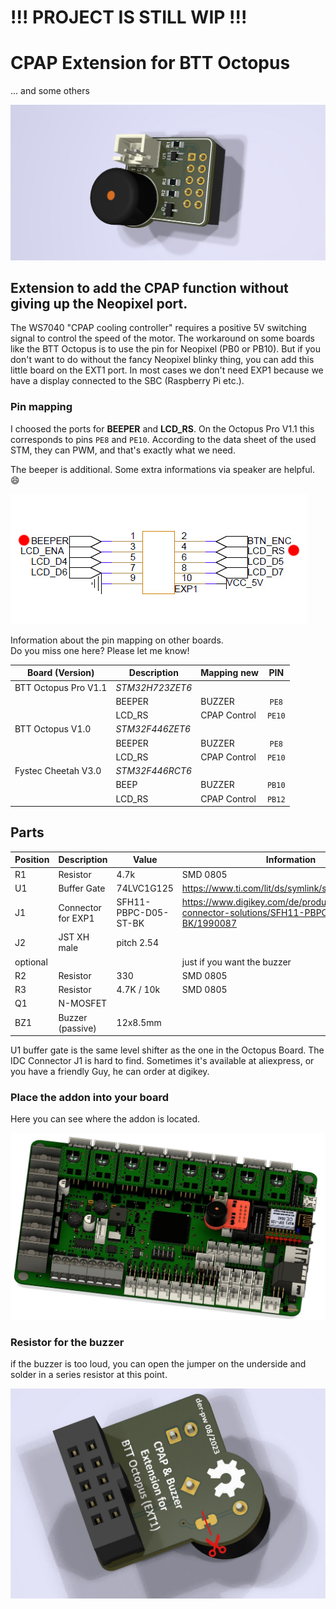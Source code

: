 # !!! PROJECT IS STILL WIP !!!


# CPAP Extension for BTT Octopus
... and some others  

![render image of the PCB](/images/pcb_render.jpg)


## Extension to add the CPAP function without giving up the Neopixel port.
The WS7040 "CPAP cooling controller" requires a positive 5V switching signal to control the speed of the motor. The workaround on some boards like the BTT Octopus is to use the pin for Neopixel (PB0 or ​​PB10).
But if you don't want to do without the fancy Neopixel blinky thing, you can add this little board on the EXT1 port. In most cases we don't need EXP1 because we have a display connected to the SBC (Raspberry Pi etc.).


### Pin mapping
I choosed the ports for **BEEPER** and **LCD_RS**.
On the Octopus Pro V1.1 this corresponds to pins `PE8` and `PE10`.
According to the data sheet of the used STM, they can PWM, and that's exactly what we need.

The beeper is additional. Some extra informations via speaker are helpful. :smile:  

![schemativ of EXP1](/images/exp1_schematic.jpg)

Information about the pin mapping on other boards.  
Do you miss one here? Please let me know!  

| Board (Version)  | Description | Mapping new | PIN
| ---              | ---         | ---         | :---: |
| BTT Octopus Pro V1.1 | *STM32H723ZET6*|            |       |
|                  | BEEPER      | BUZZER      | `PE8`  |
|                  | LCD_RS      | CPAP Control| `PE10`  |
| BTT Octopus V1.0     | *STM32F446ZET6*|            |       |
|                  | BEEPER      | BUZZER      | `PE8`   |
|                  | LCD_RS      | CPAP Control| `PE10`  |
| Fystec Cheetah V3.0     | *STM32F446RCT6* |            |       |
|                  | BEEP        | BUZZER      | `PB10`   |
|                  | LCD_RS      | CPAP Control| `PB12`  |


## Parts
| Position | Description | Value      | Information
| ---      | ---         | ---        | ---
| R1       | Resistor    | 4.7k       | SMD 0805
| U1       | Buffer Gate | 74LVC1G125 | https://www.ti.com/lit/ds/symlink/sn74lvc1g125.pdf
| J1       | Connector for EXP1 | SFH11-PBPC-D05-ST-BK | https://www.digikey.com/de/products/detail/sullins-connector-solutions/SFH11-PBPC-D05-ST-BK/1990087
| J2       | JST XH male | pitch 2.54
| optional |             |            |just if you want the buzzer
| R2       | Resistor    | 330        | SMD 0805
| R3       | Resistor    | 4.7K / 10k | SMD 0805
| Q1       | N-MOSFET    | 
| BZ1      | Buzzer (passive) | 12x8.5mm |


U1 buffer gate is the same level shifter as the one in the Octopus Board. The IDC Connector J1 is hard to find. Sometimes it's available at aliexpress, or you have a friendly Guy, he can order at digikey.


### Place the addon into your board
Here you can see where the addon is located.  

![place in board](/images/place_in_board.jpg)

### Resistor for the buzzer
if the buzzer is too loud, you can open the jumper on the underside and solder in a series resistor at this point.  

![animation](/images/cut_jumper.jpg)

